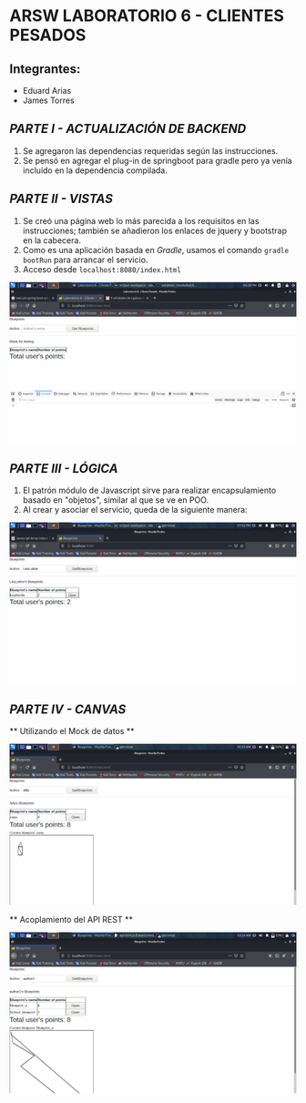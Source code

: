# ARSW LABORATORIO 6 - CLIENTES PESADOS

## Integrantes:

- Eduard Arias
- James Torres

## *PARTE I - ACTUALIZACIÓN DE BACKEND*

1. Se agregaron las dependencias requeridas según las instrucciones.
2. Se pensó en agregar el plug-in de springboot para gradle pero ya venía incluído en la dependencia compilada.


## *PARTE II - VISTAS*

1. Se creó una página web lo más parecida a los requisitos en las instrucciones; también se añadieron los enlaces de jquery y bootstrap en la cabecera.
2. Como es una aplicación basada en *Gradle*, usamos el comando `gradle bootRun` para arrancar el servicio.
3. Acceso desde `localhost:8080/index.html`

![Verificación de acceso a la primera versión](./img/lab/cliente1.png)


## *PARTE III - LÓGICA*

1. El patrón módulo de Javascript sirve para realizar encapsulamiento basado en "objetos", similar al que se ve en POO.
2. Al crear y asociar el servicio, queda de la siguiente manera:

![Acoplamiento con el Mock de datos](./img/lab/cliente2.png)

## *PARTE IV - CANVAS*

** Utilizando el Mock de datos **

![Dibujo de un plano utilizando el Mock de datos](./img/lab/cliente3.png)

** Acoplamiento del API REST **

![Dibujo de un plano utilizando el Api REST](./img/lab/cliente4.png)

